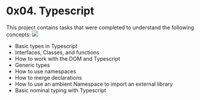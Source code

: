 # 0x04. Typescript
This project contains tasks that were completed to understand the following concepts:
![](https://s3.amazonaws.com/alx-intranet.hbtn.io/uploads/medias/2019/12/baea85b5e9a9fb5c36ec.png?X-Amz-Algorithm=AWS4-HMAC-SHA256&X-Amz-Credential=AKIARDDGGGOUSBVO6H7D%2F20231206%2Fus-east-1%2Fs3%2Faws4_request&X-Amz-Date=20231206T122243Z&X-Amz-Expires=86400&X-Amz-SignedHeaders=host&X-Amz-Signature=46d83cec56379eb6b216a403c2c52ea0c1dc0e4a8d58e42065f7ba4946cffc78)
- Basic types in Typescript
- Interfaces, Classes, and functions
- How to work with the DOM and Typescript
- Generic types
- How to use namespaces
- How to merge declarations
- How to use an ambient Namespace to import an external library
- Basic nominal typing with Typescript
